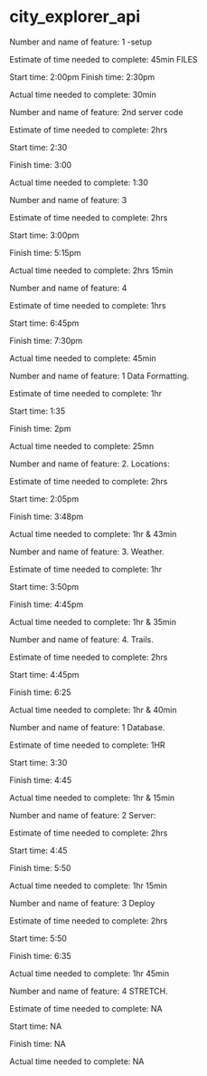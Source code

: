 # city_explorer_api
<!-- lab-06-repository -->


Number and name of feature: 1 -setup

Estimate of time needed to complete: 45min FILES

Start time: 2:00pm
Finish time: 2:30pm

Actual time needed to complete: 30min



Number and name of feature: 2nd server code

Estimate of time needed to complete: 2hrs

Start time: 2:30

Finish time: 3:00

Actual time needed to complete: 1:30




Number and name of feature: 3

Estimate of time needed to complete: 2hrs

Start time: 3:00pm

Finish time: 5:15pm

Actual time needed to complete: 2hrs 15min



Number and name of feature: 4

Estimate of time needed to complete: 1hrs

Start time: 6:45pm

Finish time: 7:30pm

Actual time needed to complete: 45min





<!-- Lab:07 - repository -->

Number and name of feature: 1 Data Formatting.

Estimate of time needed to complete: 1hr

Start time: 1:35

Finish time: 2pm

Actual time needed to complete: 25mn


Number and name of feature: 2. Locations:

Estimate of time needed to complete: 2hrs

Start time: 2:05pm

Finish time: 3:48pm

Actual time needed to complete: 1hr & 43min


Number and name of feature: 3. Weather.

Estimate of time needed to complete: 1hr

Start time: 3:50pm

Finish time: 4:45pm

Actual time needed to complete: 1hr & 35min


Number and name of feature: 4. Trails.

Estimate of time needed to complete: 2hrs

Start time: 4:45pm

Finish time: 6:25

Actual time needed to complete: 1hr & 40min



<!-- Lab:08 - repository -->

Number and name of feature: 1 Database.

Estimate of time needed to complete: 1HR

Start time: 3:30

Finish time: 4:45

Actual time needed to complete: 1hr & 15min



Number and name of feature: 2 Server:

Estimate of time needed to complete: 2hrs

Start time: 4:45

Finish time: 5:50

Actual time needed to complete: 1hr 15min



Number and name of feature: 3 Deploy

Estimate of time needed to complete: 2hrs

Start time: 5:50

Finish time: 6:35

Actual time needed to complete: 1hr 45min



Number and name of feature: 4 STRETCH.

Estimate of time needed to complete: NA

Start time: NA

Finish time: NA

Actual time needed to complete: NA